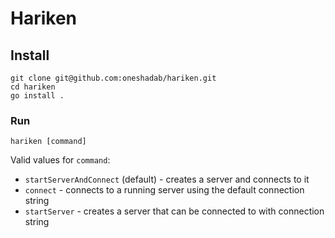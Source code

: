 # Hariken

## Install

```
git clone git@github.com:oneshadab/hariken.git
cd hariken
go install .
```

###  Run
```
hariken [command]
```

Valid values for `command`:

- `startServerAndConnect` (default) - creates a server and connects to it
-  `connect` - connects to a running server using the default connection string
-  `startServer` - creates a server that can be connected to with connection string
